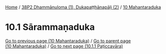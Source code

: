 
[Home](/) / [38P2 Dhammānuloma (1), Dukapaṭṭhānapāḷi (2)](../../38P2.md) / [10 Mahantaraduka](../10.md)

# 10.1 Sārammaṇaduka


[Go to previous page (10 Mahantaraduka)](../10.md) / [Go to parent page (10 Mahantaraduka)](../10.md) / [Go to next page (10.1.1 Paṭiccavāra)](10.1/10.1.1.md)


